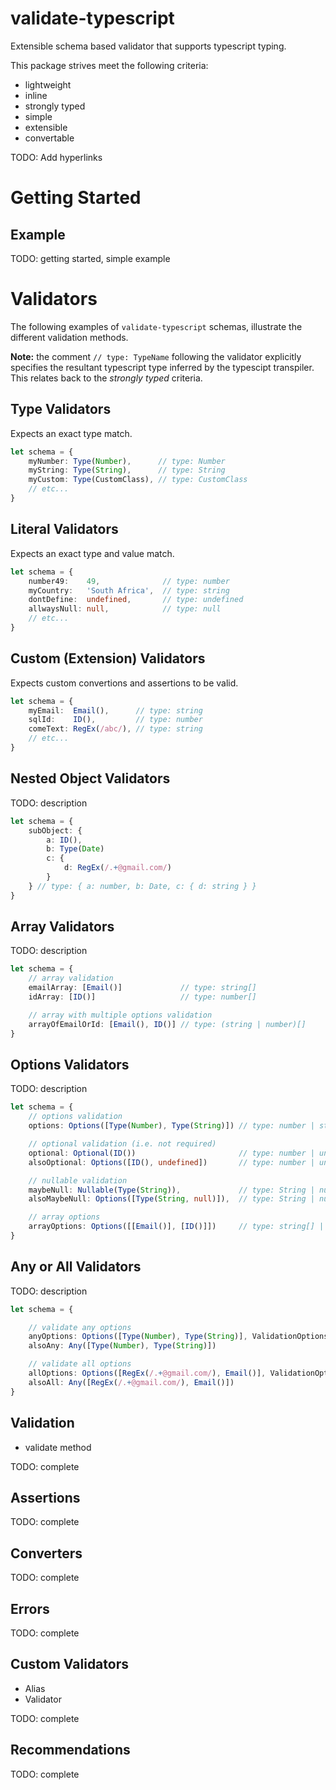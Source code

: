 # validate-typescript
Extensible schema based validator that supports typescript typing.

This package strives meet the following criteria:

- lightweight
- inline
- strongly typed
- simple
- extensible
- convertable

TODO: Add hyperlinks

# Getting Started

## Example

TODO: getting started, simple example

# Validators

The following examples of `validate-typescript` schemas, illustrate the different validation methods.

**Note:** the comment `// type: TypeName` following the validator explicitly specifies the resultant typescript type inferred by the typescipt transpiler. This relates back to the *strongly typed* criteria.

## Type Validators

Expects an exact type match.

```ts
let schema = {
    myNumber: Type(Number),      // type: Number
    myString: Type(String),      // type: String
    myCustom: Type(CustomClass), // type: CustomClass
    // etc...
}
```

## Literal Validators

Expects an exact type and value match.

```ts
let schema = {
    number49:    49,              // type: number
    myCountry:   'South Africa',  // type: string
    dontDefine:  undefined,       // type: undefined
    allwaysNull: null,            // type: null
    // etc...
}
```

## Custom (Extension) Validators

Expects custom convertions and assertions to be valid.

```ts
let schema = {
    myEmail:  Email(),      // type: string
    sqlId:    ID(),         // type: number
    comeText: RegEx(/abc/), // type: string
    // etc...
}
```

## Nested Object Validators

TODO: description

```ts
let schema = {
    subObject: {
        a: ID(),
        b: Type(Date)
        c: {
            d: RegEx(/.+@gmail.com/)
        }
    } // type: { a: number, b: Date, c: { d: string } }
}
```

## Array Validators

TODO: description

```ts
let schema = {
    // array validation
    emailArray: [Email()]             // type: string[]
    idArray: [ID()]                   // type: number[]

    // array with multiple options validation
    arrayOfEmailOrId: [Email(), ID()] // type: (string | number)[]
}
```

## Options Validators

TODO: description

```ts
let schema = {
    // options validation
    options: Options([Type(Number), Type(String)]) // type: number | string

    // optional validation (i.e. not required)
    optional: Optional(ID())                       // type: number | undefined
    alsoOptional: Options([ID(), undefined])       // type: number | undefined

    // nullable validation
    maybeNull: Nullable(Type(String)),             // type: String | null
    alsoMaybeNull: Options([Type(String, null)]),  // type: String | null

    // array options
    arrayOptions: Options([[Email()], [ID()]])     // type: string[] | number[]
}
```

## Any or All Validators

TODO: description

```ts
let schema = {

    // validate any options
    anyOptions: Options([Type(Number), Type(String)], ValidationOptions.any)     // type: number | string
    alsoAny: Any([Type(Number), Type(String)])                                   // type: number | string

    // validate all options
    allOptions: Options([RegEx(/.+@gmail.com/), Email()], ValidationOptions.all) // type: number | string
    alsoAll: Any([RegEx(/.+@gmail.com/), Email()])                               // type: number | string
}
```
## Validation

- validate method

TODO: complete

## Assertions

TODO: complete

## Converters

TODO: complete

## Errors

TODO: complete

## Custom Validators

- Alias
- Validator

TODO: complete

## Recommendations

TODO: complete